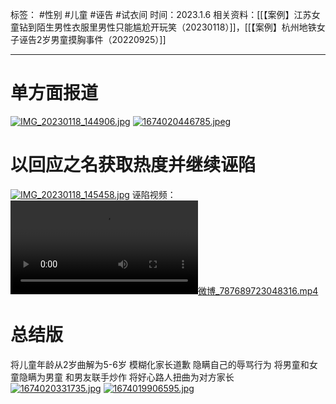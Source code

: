标签： #性别 #儿童 #诬告 #试衣间
时间：2023.1.6
相关资料：[[【案例】江苏女童钻到陌生男性衣服里男性只能尴尬开玩笑（20230118）]]，[[【案例】杭州地铁女子诬告2岁男童摸胸事件（20220925）]]
***
# 单方面报道
[![IMG_20230118_144906.jpg](https://raw.githubusercontent.com/bluntvoice/mypic/main/IMG_20230118_144906.jpg)](https://raw.githubusercontent.com/bluntvoice/mypic/main/IMG_20230118_144906.jpg)
[![1674020446785.jpeg](https://raw.githubusercontent.com/bluntvoice/mypic/main/1674020446785.jpeg)](https://raw.githubusercontent.com/bluntvoice/mypic/main/1674020446785.jpeg)
# 以回应之名获取热度并继续诬陷
[![IMG_20230118_145458.jpg](https://raw.githubusercontent.com/bluntvoice/mypic/main/IMG_20230118_145458.jpg)](https://raw.githubusercontent.com/bluntvoice/mypic/main/IMG_20230118_145458.jpg)
诬陷视频：
[![微博_787689723048316.mp4](https://raw.githubusercontent.com/bluntvoice/mypic/main/%E5%BE%AE%E5%8D%9A_787689723048316.mp4)](https://raw.githubusercontent.com/bluntvoice/mypic/main/%E5%BE%AE%E5%8D%9A_787689723048316.mp4)
# 总结版
将儿童年龄从2岁曲解为5-6岁
模糊化家长道歉
隐瞒自己的辱骂行为
将男童和女童隐瞒为男童
和男友联手炒作
将好心路人扭曲为对方家长
[![1674020331735.jpg](https://raw.githubusercontent.com/bluntvoice/mypic/main/1674020331735.jpg)](https://raw.githubusercontent.com/bluntvoice/mypic/main/1674020331735.jpg)
[![1674019906595.jpg](https://raw.githubusercontent.com/bluntvoice/mypic/main/1674019906595.jpg)](https://raw.githubusercontent.com/bluntvoice/mypic/main/1674019906595.jpg)